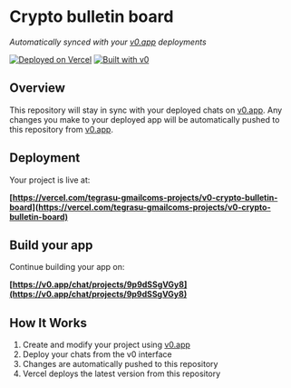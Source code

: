 # Crypto bulletin board

*Automatically synced with your [v0.app](https://v0.app) deployments*

[![Deployed on Vercel](https://img.shields.io/badge/Deployed%20on-Vercel-black?style=for-the-badge&logo=vercel)](https://vercel.com/tegrasu-gmailcoms-projects/v0-crypto-bulletin-board)
[![Built with v0](https://img.shields.io/badge/Built%20with-v0.app-black?style=for-the-badge)](https://v0.app/chat/projects/9p9dSSgVGy8)

## Overview

This repository will stay in sync with your deployed chats on [v0.app](https://v0.app).
Any changes you make to your deployed app will be automatically pushed to this repository from [v0.app](https://v0.app).

## Deployment

Your project is live at:

**[https://vercel.com/tegrasu-gmailcoms-projects/v0-crypto-bulletin-board](https://vercel.com/tegrasu-gmailcoms-projects/v0-crypto-bulletin-board)**

## Build your app

Continue building your app on:

**[https://v0.app/chat/projects/9p9dSSgVGy8](https://v0.app/chat/projects/9p9dSSgVGy8)**

## How It Works

1. Create and modify your project using [v0.app](https://v0.app)
2. Deploy your chats from the v0 interface
3. Changes are automatically pushed to this repository
4. Vercel deploys the latest version from this repository